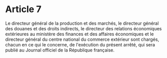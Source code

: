# Article 7

Le directeur général de la production et des marchés, le directeur général des douanes et des droits indirects, le directeur des relations économiques extérieures au ministère des finances et des affaires économiques et le directeur général du centre national du commerce extérieur sont chargés, chacun en ce qui le concerne, de l'exécution du présent arrêté, qui sera publié au Journal officiel de la République française.
